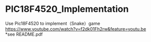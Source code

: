 # PIC18F4520_Implementation
Use Pic18F4520 to implement（Snake）game  
https://www.youtube.com/watch?v=f2dk01Fh2rw&feature=youtu.be    
*see README.pdf
